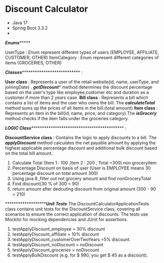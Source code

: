 # Discount Calculator
- Java 17
- Spring Boot 3.3.2
- 
*************************************************Enums******************************************************
  
UserType : Enum represent different types of users (EMPLOYEE, AFFILIATE, CUSTOMER, OTHER)
ItemCategory : Enum represent different categories of items (GROCERIES, OTHER)

***************************************Classes****************************************************************** :

****User class**** : Represents a user of the retail website(id, name, userType, and joiningDate) . ***getDiscount**** method determines the discount percentage based on the user's type like employee,customer etc and duration as a customer if more than 2 years case.
****Bill class**** : Represents a bill  which contains a list of items and the user who owns the bill. The ***calculateTotal*** method sums up the prices of all items in the bill.(total amount)
****Item class**** : Represents an item in the bill(id, name, price, and category).The ***isGrocery*** method checks if the item falls under the groceries category.

***********************LOGIC Class****************************************************************** :

****DiscountService class**** : Contains the logic to apply discounts to a bill. The ***applyDiscount*** method calculates the net payable amount by applying the highest applicable percentage discount and additional bulk discount based on the total bill amount.
1. Calculate Total (Item 1 : 100  ,Item 2 : 200  , Total =300) non groceryitem
2. Percentage Discount on basis of user (User is EMPLOYEE means 30 percentage discount on total amount 300)
3. Using java 8 ,filter out not grocery amount and find nonGroceryTotal
4. Find discount(30 % of 300 = 90)
5. return amount after dedcuting discount from original amount (300 - 90 = 210)

**************************************Unit Tests*******************
The DiscountCalculatorApplicationTests class contains unit tests for the DiscountService class, covering all scenarios to ensure the correct application of discounts. 
The tests use Mockito for mocking dependencies and JUnit for assertions.
1. testApplyDiscount_employee = 30% discount
2. testApplyDiscount_affiliate = 10% discount
3. testApplyDiscount_customerOverTwoYears =5% discount.
4. testApplyDiscount_noDiscount = noDiscount
5. testApplyDiscount_groceries = noDiscount
6. testApplyBulkDiscount (e.g. for $ 990, you get $ 45 as a discount).

